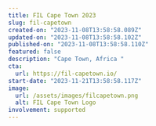 ```yaml
---
title: FIL Cape Town 2023
slug: fil-capetown
created-on: "2023-11-08T13:58:58.089Z"
updated-on: "2023-11-08T13:58:58.102Z"
published-on: "2023-11-08T13:58:58.110Z"
featured: false
description: "Cape Town, Africa "
cta:
  url: https://fil-capetown.io/
start-date: "2023-11-21T13:58:58.117Z"
image:
  url: /assets/images/filcapetown.png
  alt: FIL Cape Town Logo
involvement: supported
---
```

